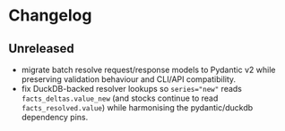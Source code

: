 # Changelog

## Unreleased

- migrate batch resolve request/response models to Pydantic v2 while preserving validation behaviour and CLI/API compatibility.
- fix DuckDB-backed resolver lookups so `series="new"` reads `facts_deltas.value_new` (and stocks continue to read `facts_resolved.value`) while harmonising the pydantic/duckdb dependency pins.

